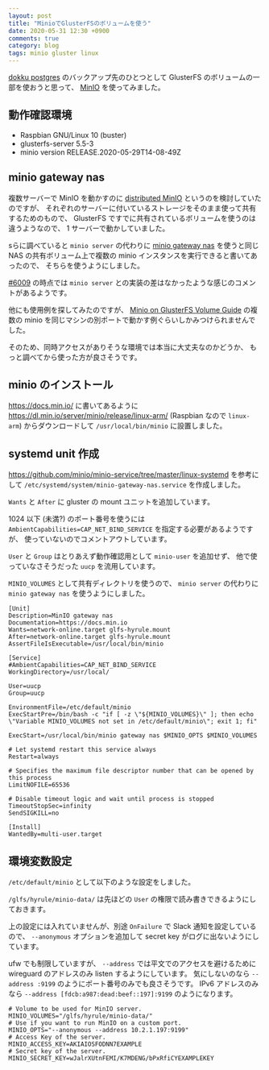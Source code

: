 ```yaml
---
layout: post
title: "MinioでGlusterFSのボリュームを使う"
date: 2020-05-31 12:30 +0900
comments: true
category: blog
tags: minio gluster linux
---
```

[dokku postgres](https://github.com/dokku/dokku-postgres)
のバックアップ先のひとつとして
GlusterFS のボリュームの一部を使おうと思って、
[MinIO](https://min.io/) を使ってみました。

<!--more-->

## 動作確認環境

- Raspbian GNU/Linux 10 (buster)
- glusterfs-server 5.5-3
- minio version RELEASE.2020-05-29T14-08-49Z

## minio gateway nas

複数サーバーで MinIO を動かすのに
[distributed MinIO](https://docs.min.io/docs/distributed-minio-quickstart-guide.html)
というのを検討していたのですが、
それぞれのサーバーに付いているストレージをそのまま使って共有するためのもので、
GlusterFS ですでに共有されているボリュームを使うのは違うようなので、
1 サーバーで動かしていました。

sらに調べていると `minio server` の代わりに
[minio gateway nas](https://docs.min.io/docs/minio-gateway-for-nas.html)
を使うと同じ NAS の共有ボリューム上で複数の minio インスタンスを実行できると書いてあったので、
そちらを使うようにしました。

[#6009](https://github.com/minio/minio/issues/6009) の時点では
`minio server` との実装の差はなかったような感じのコメントがあるようです。

他にも使用例を探してみたのですが、
[Minio on GlusterFS Volume Guide](https://gist.github.com/harshavardhana/bda9b18d40f9b733e32eaa3b0736ca70)
の複数の minio を同じマシンの別ポートで動かす例ぐらいしかみつけられませんでした。

そのため、同時アクセスがありそうな環境では本当に大丈夫なのかどうか、
もっと調べてから使った方が良さそうです。

## minio のインストール

<https://docs.min.io/> に書いてあるように
<https://dl.min.io/server/minio/release/linux-arm/> (Raspbian なので `linux-arm`) からダウンロードして
`/usr/local/bin/minio` に設置しました。

## systemd unit 作成

<https://github.com/minio/minio-service/tree/master/linux-systemd>
を参考にして `/etc/systemd/system/minio-gateway-nas.service` を作成しました。

`Wants` と `After` に gluster の mount ユニットを追加しています。

1024 以下 (未満?) のポート番号を使うには `AmbientCapabilities=CAP_NET_BIND_SERVICE` を指定する必要があるようですが、
使っていないのでコメントアウトしています。

`User` と `Group` はとりあえず動作確認用として `minio-user` を追加せず、
他で使っていなさそうだった `uucp` を流用しています。

`MINIO_VOLUMES` として共有ディレクトリを使うので、
`minio server` の代わりに `minio gateway nas` を使うようにしました。

```
[Unit]
Description=MinIO gateway nas
Documentation=https://docs.min.io
Wants=network-online.target glfs-hyrule.mount
After=network-online.target glfs-hyrule.mount
AssertFileIsExecutable=/usr/local/bin/minio

[Service]
#AmbientCapabilities=CAP_NET_BIND_SERVICE
WorkingDirectory=/usr/local/

User=uucp
Group=uucp

EnvironmentFile=/etc/default/minio
ExecStartPre=/bin/bash -c "if [ -z \"${MINIO_VOLUMES}\" ]; then echo \"Variable MINIO_VOLUMES not set in /etc/default/minio\"; exit 1; fi"

ExecStart=/usr/local/bin/minio gateway nas $MINIO_OPTS $MINIO_VOLUMES

# Let systemd restart this service always
Restart=always

# Specifies the maximum file descriptor number that can be opened by this process
LimitNOFILE=65536

# Disable timeout logic and wait until process is stopped
TimeoutStopSec=infinity
SendSIGKILL=no

[Install]
WantedBy=multi-user.target
```

## 環境変数設定

`/etc/default/minio` として以下のような設定をしました。

`/glfs/hyrule/minio-data/` は先ほどの `User` の権限で読み書きできるようにしておきます。

上の設定には入れていませんが、別途 `OnFailure` で Slack 通知を設定しているので、
`--anonymous` オプションを追加して secret key がログに出ないようにしています。

ufw でも制限していますが、
`--address` では平文でのアクセスを避けるために wireguard のアドレスのみ listen するようにしています。
気にしないのなら `--address :9199` のようにポート番号のみでも良さそうです。
IPv6 アドレスのみなら `--address [fdcb:a987:dead:beef::197]:9199` のようになります。


```
# Volume to be used for MinIO server.
MINIO_VOLUMES="/glfs/hyrule/minio-data/"
# Use if you want to run MinIO on a custom port.
MINIO_OPTS="--anonymous --address 10.2.1.197:9199"
# Access Key of the server.
MINIO_ACCESS_KEY=AKIAIOSFODNN7EXAMPLE
# Secret key of the server.
MINIO_SECRET_KEY=wJalrXUtnFEMI/K7MDENG/bPxRfiCYEXAMPLEKEY
```
